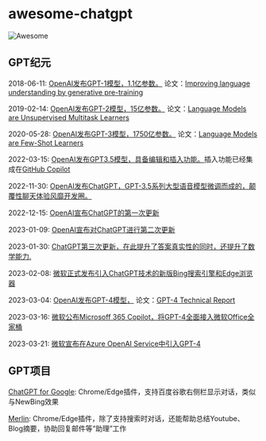 # awesome-chatgpt

![Awesome](https://cdn.rawgit.com/sindresorhus/awesome/d7305f38d29fed78fa85652e3a63e154dd8e8829/media/badge.svg)

## GPT纪元
2018-06-11: [OpenAI发布GPT-1模型，1.1亿参数。](https://openai.com/research/language-unsupervised)
论文：[Improving language understanding by generative pre-training](https://www.cs.ubc.ca/~amuham01/LING530/papers/radford2018improving.pdf)

2019-02-14: [OpenAI发布GPT-2模型，15亿参数。](https://openai.com/research/better-language-models)
论文：[Language Models are Unsupervised Multitask Learners](https://cdn.openai.com/better-language-models/language_models_are_unsupervised_multitask_learners.pdf)

2020-05-28: [OpenAI发布GPT-3模型，1750亿参数。](https://openai.com/research/language-models-are-few-shot-learners)
论文：[Language Models are Few-Shot Learners
](https://arxiv.org/abs/2005.14165)

2022-03-15: [OpenAI发布GPT3.5模型，具备编辑和插入功能。](https://openai.com/blog/gpt-3-edit-insert)插入功能已经集成在[GitHub Copilot](https://github.com/features/copilot/)

2022-11-30: [OpenAI发布ChatGPT，GPT-3.5系列大型语音模型微调而成的，颠覆性聊天体验风靡开发圈。](https://openai.com/blog/chatgpt)

2022-12-15: [OpenAI宣布ChatGPT的第一次更新](https://help.openai.com/en/articles/6825453-chatgpt-release-notes)

2023-01-09: [OpenAI宣布对ChatGPT进行第二次更新](https://help.openai.com/en/articles/6825453-chatgpt-release-notes)

2023-01-30: [ChatGPT第三次更新，在此提升了答案真实性的同时，还提升了数学能力.](https://help.openai.com/en/articles/6825453-chatgpt-release-notes)

2023-02-08: [微软正式发布引入ChatGPT技术的新版Bing搜索引擎和Edge浏览器](https://blogs.microsoft.com/blog/2023/02/07/reinventing-search-with-a-new-ai-powered-microsoft-bing-and-edge-your-copilot-for-the-web/)

2023-03-04: [OpenAI发布GPT-4模型，](https://openai.com/research/gpt-4)
论文：[GPT-4 Technical Report](https://arxiv.org/abs/2303.08774)

2023-03-16: [微软公布Microsoff 365 Copilot，将GPT-4全面接入微软Office全家桶](https://blogs.microsoft.com/blog/2023/03/16/introducing-microsoft-365-copilot-your-copilot-for-work/?ocid=usoc_TWITTER_M365_spl100003915726873)

2023-03-21: [微软宣布在Azure OpenAI Service中引入GPT-4](https://azure.microsoft.com/zh-cn/blog/introducing-gpt4-in-azure-openai-service/)

## GPT项目
[ChatGPT for Google](https://chrome.google.com/webstore/detail/chatgpt-for-google/jgjaeacdkonaoafenlfkkkmbaopkbilf): Chrome/Edge插件，支持百度谷歌右侧栏显示对话，类似与NewBing效果

[Merlin](https://chrome.google.com/webstore/detail/merlin-chatgpt-assistant/camppjleccjaphfdbohjdohecfnoikec/related?utm_source=InfinityNewtab): Chrome/Edge插件，除了支持搜索时对话，还能帮助总结Youtube、Blog摘要，协助回复邮件等“助理”工作

